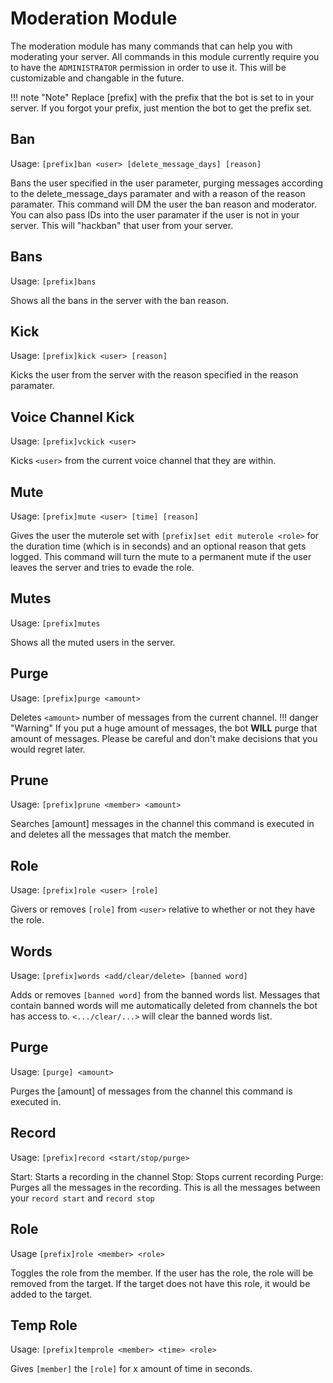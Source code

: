# Moderation Module
The moderation module has many commands that can help you with moderating your server. All commands in this module currently require you to have the 
`ADMINISTRATOR` permission in order to use it. This will be customizable and changable in the future.

!!! note "Note" 
    Replace [prefix] with the prefix that the bot is set to in your server. If you forgot your prefix, just mention the bot to get the prefix set.

## Ban
Usage: `[prefix]ban <user> [delete_message_days] [reason]`

Bans the user specified in the user parameter, purging messages according to the delete_message_days paramater and with a reason of the reason paramater. This command will DM the user the ban reason and moderator. You can also pass IDs into the user paramater if the user is not in your server. This will "hackban" that user from your server. 

## Bans
Usage: `[prefix]bans`

Shows all the bans in the server with the ban reason.

## Kick
Usage: `[prefix]kick <user> [reason]`

Kicks the user from the server with the reason specified in the reason paramater.

## Voice Channel Kick
Usage: `[prefix]vckick <user>`

Kicks `<user>` from the current voice channel that they are within.

## Mute
Usage: `[prefix]mute <user> [time] [reason]`

Gives the user the muterole set with `[prefix]set edit muterole <role>` for the duration time (which is in seconds) and an optional reason that gets logged. This command will turn the mute to a permanent mute if the user leaves the server and tries to evade the role.

## Mutes
Usage: `[prefix]mutes`

Shows all the muted users in the server.

## Purge
Usage: `[prefix]purge <amount>`

Deletes `<amount>` number of messages from the current channel.
!!! danger "Warning"
    If you put a huge amount of messages, the bot **WILL** purge that amount of messages. Please be careful and don't make decisions that you would regret later.

## Prune
Usage: `[prefix]prune <member> <amount>`

Searches [amount] messages in the channel this command is executed in and deletes all the messages that match the member. 

## Role
Usage: `[prefix]role <user> [role]`

Givers or removes `[role]` from `<user>` relative to whether or not they have the role.

## Words
Usage: `[prefix]words <add/clear/delete> [banned word]`

Adds or removes `[banned word]` from the banned words list. Messages that contain banned words will me automatically deleted from channels the bot has access to. `<.../clear/...>` will clear the banned words list.

## Purge
Usage: `[purge] <amount>`

Purges the [amount] of messages from the channel this command is executed in. 

## Record
Usage: `[prefix]record <start/stop/purge>`

Start: Starts a recording in the channel
Stop: Stops current recording
Purge: Purges all the messages in the recording. This is all the messages between your `record start` and `record stop`

## Role
Usage `[prefix]role <member> <role>`

Toggles the role from the member. If the user has the role, the role will be removed from the target. If the target does not have this role, it would be added to the target.

## Temp Role
Usage: `[prefix]temprole <member> <time> <role>`

Gives `[member]` the `[role]` for x amount of time in seconds.
